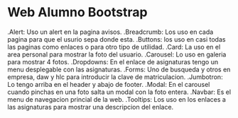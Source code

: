 # Web Alumno Bootstrap
.Alert: Uso un alert en la pagina avisos.
.Breadcrumb: Los uso en cada pagina para que el usurio sepa donde esta.
.Buttons: los uso en casi todas las paginas como enlaces o para otro tipo de utilidad.
.Card: La uso en el area personal para mostrar la foto del usuario.
.Carousel: Lo uso en galeria para mostrar 4 fotos.
.Dropdowns: En el enlace de asignaturas tengo un menu desplegable con las asignaturas.
.Forms: Uno de busqueda y otros en empresa, daw y hlc para introducir la clave de matriculacion.
.Jumbotron: Lo tengo arriba en el header y abajo de footer.
.Modal: En el carousel cuando pinchas en una foto salta un modal con la foto entera.
.Navbar: Es el menu de navegacion princial de la web.
.Tooltips: Los uso en los enlaces a las asignaturas para mostrar una descripcion del enlace.
